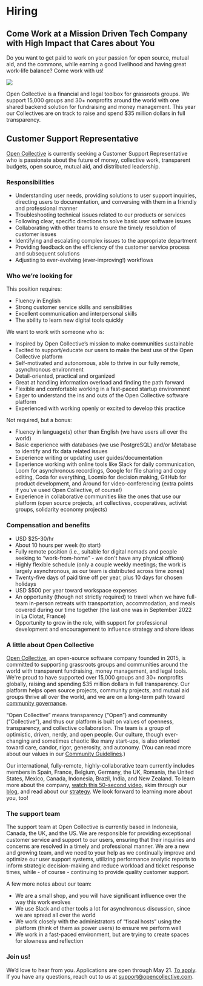 # Hiring

## Come Work at a Mission Driven Tech Company with High Impact that Cares about You

Do you want to get paid to work on your passion for open source, mutual aid, and the commons, while earning a good livelihood and having great work-life balance? Come work with us!

![](https://blog.opencollective.com/content/images/2022/10/P1199711-ANIMATION.gif)

Open Collective is a financial and legal toolbox for grassroots groups. We support 15,000 groups and 30+ nonprofits around the world with one shared backend solution for fundraising and money management. This year our Collectives are on track to raise and spend $35 million dollars in full transparency.

<!--<strong>All position are currently filled, check back later! You can still send a spontaneous application if you wish.</strong>-->

## Customer Support Representative

[Open Collective](https://opencollective.com/) is currently seeking a Customer Support Representative who is passionate about the future of money, collective work, transparent budgets, open source, mutual aid, and distributed leadership.

### Responsibilities

- Understanding user needs, providing solutions to user support inquiries, directing users to documentation, and conversing with them in a friendly and professional manner
- Troubleshooting technical issues related to our products or services
- Following clear, specific directions to solve basic user software issues
- Collaborating with other teams to ensure the timely resolution of customer issues
- Identifying and escalating complex issues to the appropriate department
- Providing feedback on the efficiency of the customer service process and subsequent solutions
- Adjusting to ever-evolving (ever-improving!) workflows

### Who we’re looking for

This position requires:

- Fluency in English
- Strong customer service skills and sensibilities
- Excellent communication and interpersonal skills
- The ability to learn new digital tools quickly

We want to work with someone who is:

- Inspired by Open Collective’s mission to make communities sustainable
- Excited to support/educate our users to make the best use of the Open Collective platform
- Self-motivated and autonomous, able to thrive in our fully remote, asynchronous environment
- Detail-oriented, practical and organized
- Great at handling information overload and finding the path forward
- Flexible and comfortable working in a fast-paced startup environment
- Eager to understand the ins and outs of the Open Collective software platform
- Experienced with working openly or excited to develop this practice

Not required, but a bonus:

- Fluency in language(s) other than English (we have users all over the world)
- Basic experience with databases (we use PostgreSQL) and/or Metabase to identify and fix data related issues
- Experience writing or updating user guides/documentation
- Experience working with online tools like Slack for daily communication, Loom for asynchronous recordings, Google for file sharing and copy editing, Coda for everything, Loomio for decision making, GitHub for product development, and Around for video-conferencing (extra points if you’ve used Open Collective, of course!)
- Experience in collaborative communities like the ones that use our platform (open source projects, art collectives, cooperatives, activist groups, solidarity economy projects)

### Compensation and benefits

- USD $25-30/hr
- About 10 hours per week (to start)
- Fully remote position (i.e., suitable for digital nomads and people seeking to “work-from-home” - we don't have any physical offices)
- Highly flexible schedule (only a couple weekly meetings; the work is largely asynchronous, as our team is distributed across time zones)
- Twenty-five days of paid time off per year, plus 10 days for chosen holidays
- USD $500 per year toward workspace expenses
- An opportunity (though not strictly required) to travel when we have full-team in-person retreats with transportation, accommodation, and meals covered during our time together (the last one was in September 2022 in La Ciotat, France)
- Opportunity to grow in the role, with support for professional development and encouragement to influence strategy and share ideas

### A little about Open Collective

[Open Collective](https://opencollective.com/), an open-source software company founded in 2015, is committed to supporting grassroots groups and communities around the world with transparent fundraising, money management, and legal tools. We're proud to have supported over 15,000 groups and 30+ nonprofits globally, raising and spending $35 million dollars in full transparency. Our platform helps open source projects, community projects, and mutual aid groups thrive all over the world, and we are on a long-term path toward [community governance](http://opencollective.com/e2c).

“Open Collective” means transparency (“Open”) and community (“Collective”), and thus our platform is built on values of openness, transparency, and collective collaboration. The team is a group of optimistic, driven, nerdy, and open people. Our culture, though ever-changing and sometimes chaotic like many start-ups, is also oriented toward care, candor, rigor, generosity, and autonomy. (You can read more about our values in our [Community Guidelines](https://docs.opencollective.com/help/about/the-open-collective-way/community-guidelines).)

Our international, fully-remote, highly-collaborative team currently includes members in Spain, France, Belgium, Germany, the UK, Romania, the United States, Mexico, Canada, Indonesia, Brazil, India, and New Zealand. To learn more about the company, [watch this 50-second video](https://www.youtube.com/watch?v=SfHeSpoSHTM), skim through our [blog](https://blog.opencollective.com), and read about our [strategy](https://blog.opencollective.com/oc-strategy-2023-2024/). We look forward to learning more about you, too!

### The support team

The support team at Open Collective is currently based in Indonesia, Canada, the UK, and the US. We are responsible for providing exceptional customer service and support to our users, ensuring that their inquiries and concerns are resolved in a timely and professional manner. We are a new and growing team, and we need to your help as we continually improve and optimize our user support systems, utilizing performance analytic reports to inform strategic decision-making and reduce workload and ticket response times, while - of course - continuing to provide quality customer support.

A few more notes about our team:

- We are a small shop, and you will have significant influence over the way this work evolves
- We use Slack and other tools a lot for asynchronous discussion, since we are spread all over the world
- We work closely with the administrators of “fiscal hosts” using the platform (think of them as power users) to ensure we perform well
- We work in a fast-paced environment, but are trying to create spaces for slowness and reflection

### Join us!

We’d love to hear from you. Applications are open through May 21. [To apply](https://coda.io/form/Application-Open-Collective-Customer-Support-Representative_dJ3tGEm2kIw). If you have any questions, reach out to us at [support@opencollective.com](mailto:support@opencollective.com).

<!--## [Open Collective Foundation](https://opencollective.foundation/): Finance Admin

$60k/year for 40 hrs/wk (or 30 hrs/wk pro rata). Must live in the US. Applications open until March 24th.

[Open Collective Foundation (OCF)](http://opencollective.foundation/) is a nonprofit fiscal sponsor with an open source tech platform, that is enabling 500+ groups to access 501(c)(3) status and fundraise in full transparency. [Our Collectives](https://opencollective.com/foundation#category-CONTRIBUTIONS) include mutual aid groups, public interest open source tech, social justice movements, humanitarian aid, climate action, and many kinds of communities with missions focused on education, civic engagement, and positive social impact. [Solidarity is our guiding principle](https://blog.opencollective.com/solidarity-as-our-guiding-principle/). Our Collectives raised over $30m in 2022, representing 100x growth since 2019. We are scaling our team to meet increasing demand.

### What Makes Us Different

OCF is a tech-first nonprofit. We are one node in a growing international network of 30+ fiscal sponsor organizations who use [Open Collective](https://opencollective.com/), an open source software platform for transparent fundraising and money management, to create efficiencies with money and amplify impact in communities. Globally, the network supports 15,000+ Collectives. Our tech platform and mission are all about transparency, collective collaboration, and practicality—we apply the same principles to how we run OCF as an organization.

### Learn more

- [Website](https://opencollective.foundation/)
- [2022 year in review](https://blog.opencollective.com/ocf-2022/)
- [2-minute explainer video](https://youtu.be/269SyUQmL_U)
- [Values & Mission](https://docs.opencollective.foundation/about/mission-and-values)
- [Blog](https://blog.opencollective.com/tag/ocf/)
- [Team](https://docs.opencollective.foundation/about/team)
- [Documentation](https://docs.opencollective.foundation/)

### Tasks & required skills/experience

Accounts payable & receivable processing in a 501(c)(3) nonprofit
A key part of our service is receiving money and paying out expenses for our Collectives. We need someone with nonprofit financial admin/bookkeeping skills.

### Responding to user support inquiries

Answering questions, pointing people to documentation, customer service skills. Our financial admin processes are 'front of house' services that often directly involve our Collective members.

### Who we're looking for

An operations and community-oriented person who is:

- Excited to be a driving force behind our operational functions and to support our Collectives to make the best use of our services
- Self-motivated and autonomous, to thrive in our fully remote, high-trust, low-hierarchy environment
- Comfortable with and excited about technology, able to learn new digital tools quickly, and eager to understand the ins and outs of the Open Collective software platform
- Based in the United States

#### Additional desired experience

(We don’t expect you to have all of these! Any of them would be a bonus).

- Fiscal sponsorship
- Fast-growth organizations and start-ups
- Tech tools like Slack, Loom, Google Workspace, Trello, Loomio, GitHub (extra points if you’ve used Open Collective, of course!)
- Experience in collectives, cooperatives, activism, radical movements, solidarity economy

### Compensation & role details

- This is a fully remote position (we don't have any physical offices and our team is distributed across time zones)
- Highly flexible schedule (we have a few weekly meetings and the rest us up to you)
- - Open to applicants anywhere in the United States (sorry, we can't consider international candidates)
- The pay will be $60k plus benefits (including health insurance)
- We are seeking someone to commit 30-40 hours per week (pro rata pay for less than 40 hours)

### To apply

[Fill out this form!](https://docs.google.com/forms/d/e/1FAIpQLSfbI-cg19Wv9eN9WiZ37de-mKCNDFoasRQEDXlhVtE8CI_Mcg/viewform)

If you have questions, reach out to [contact@opencollective.foundation](mailto:contact@opencollective.foundation)-->

<!-- ## [Open Source Collective](https://www.oscollective.org/): Operations Coordinator

$60 ~ $80k yearly salary for 40 hrs/wk. Salary range contingent on experience.
Must live within 4 hrs of EST time zone. Applications open until February 17th.

[Open Source Collective](https://oscollective.org/) (OSC) is a non-profit fiscal sponsor for [over 3,000 open source projects](https://opencollective.com/opensource). Our mission is to create a sustainable and healthy open source ecosystem through our services which allow our collectives access 501(c)(6) status and the tools and support to fundraise and disburse those funds in full transparency. Our Collectives are on track to raise $20m in 2023. We are scaling quickly, and growing our team to meet increasing demand.

### What Makes Us Different

OSC is a tech-first nonprofit. We are one node in a growing international network of 30+ fiscal sponsor organizations who use [Open Collective](https://opencollective.com/), an open source software platform for transparent fundraising and money management, to create efficiencies with money and amplify impact in communities. Globally, the network supports 15,000 groups to raise and spend $35M a year. Our tech platform and mission are all about transparency, collective collaboration, and practicality—and we apply the same principles to how we run OSC as an organization.

### Learn more

- OSC's [Website](https://www.oscollective.org/), [mission & values](https://docs.oscollective.org/mission-values-and-strategy), and [strategy](https://blog.opencollective.com/open-source-collectives-strategy-2022-2025/)
- [What is Open Source Collective (video)](https://www.youtube.com/watch?v=ubfYuAMm3_c)
- [What is Open Collective (video)](https://www.youtube.com/@OpenCollective)
- [Our documentation](https://docs.oscollective.org/)

### Who we're looking for

An operations and community oriented person who is:

- Excited to support our Collectives to make the best use of our services
- Self-motivated and autonomous, able to thrive in our fully remote, high-trust, low-hierarchy environment
- Technology driven, able to learn new digital tools quickly, and eager to understand the ins and outs of the Open Collective software platform
- Experienced with working openly or excited to develop this practice

### Must-have skills

- Financial administration skills (accounts receivable and payable—you will process incoming contributions and outgoing expenses, so you need a basic understanding of budgets and finance processes)
- Helpdesk support and customer service - you'll support Collectives through the application process and answer day-to-day questions. Experience writing or updating user guides is ideal.
- Detail oriented, practical and organized, great at handling information overload and finding the path forward
- Flexible and comfortable working in a fast-paced, quickly-scaling startup environment

### Additional desired experience

(We don’t expect you to have all of these! Any of them would be a bonus)

- 501(c)(3) or (c)(6) nonprofit and/or fiscal sponsorship
- Fast-growth organizations and start-ups
- Tech tools like Slack, Loom, Airtable, Google Workspace, Asana, Loomio & GitHub (extra points if you’ve used Open Collective, of course!)

### Compensation & role details

- This is a fully remote position (we don't have any physical offices and our team is distributed across time zones)
- Flexible schedule (we have a few weekly meetings and the rest us up to you)
- Open to applicants anywhere within 4 hours of the EST time zone.
- The pay range will be $60k ~ $80k plus benefits. Pay scale is contingent on experience.
- This is a full-time position and we are seeking someone to commit 40 hours per week
- 25 days off for vacation + 10 days off for chosen holidays
- $1K per year for improving your workspace, buying tools, and other office expenses that help you perform better.
- An opportunity to travel when we have retreats (Weeks of face-to-face work every ~8 months) with transportation, allocation, and meals covered during our time together. The last one was in September 2022 in Marseille, France.

### Apply for the Open Source Collective Operations Coordinator Position

Please fill out [this form](https://docs.google.com/forms/d/e/1FAIpQLSfRC2ZivuNQdklHlsABKhdXf42EweeNk9jJUXy02mjbftyWzA/viewform) to apply.

If you have questions, reach out to [hello@oscollective.org](mailto:hello@oscollective.org)-->

<!--
Right now, [Open Collective](https://opencollective.com) is hiring for a Senior UX Designer.

## Senior UX Designer

Pay $48K-$60K/year, open to applicants worldwide, role with Open Collective Inc.

We are looking for a Senior UX designer who is passionate about: the future of money, collective work, transparent budgets, open source, mutual aid, and distributed leadership. If this describes you, and you are happy with remote and asynchronous work (except for mandatory stand-up calls at 9am ET / 3pm CET weekdays), read more.

### About

**The design team at [Open Collective](https://opencollective.com)** is currently based in Mexico, India, Brazil, and the United States. It is responsible for planning, designing, and delivering the features that will make this goal possible in a way that embraces the contributions of multiple designers and creatives worldwide. So far, we have not had a UX-focused designer and we are thrilled to add this skillset to the team.

### As a senior UX designer, you will:

- Build on and incrementally improve our current user-experience approach across the platform and within our design practice.
- Lead the process of user-experience support and development for features, components, and interface design complex solutions.
- Build tailored artifacts such as presentations, visual maps, service maps, sophisticated journey maps, service blueprints, etc. to drive design ideas forward.
- Keep a record of the creative development process, using different formats to help the team keep track of a project.
- Work with peers across Insights, Research, Engineering, and Product to turn workflow brainstorms and business needs into user journey diagrams and service blueprints.
- Build on top of existing insights, technical constraints, business needs, and specific platform demands to produce well-informed design solutions.
- Lead the user research process for complex projects, identifying and codifying user needs, pains, and opportunities that will help us deliver better services..
- Establish and maintain user research tools and practices: discovery calls, prototype testing, surveying, interpreting production data, and building context for other team members to do their best work.
- Work on different projects at a time, producing multiple concepts and workflows.

### What is expected from you

- You know how to work with different teams, and you can comfortably reach out to people, make proposals, lead workshops, and explain concepts.
- You are proficient in reviewing and producing interface design and graphic design; while this won't be the majority of your work, you are capable of performing senior QA on any design project related to the platform.
- You understand when deeper exploration is needed before moving forward and when it is better to change paths and try a different approach.
- You possess a strong understanding of usability and user experience principles.
- You love thinking big, and at the same time, you know when to apply pixel-perfect attention to detail.
- You are comfortable building on top of already existing ideas and letting others build on your ideas.
- You are autonomous by taking full ownership of your work. You’ll be responsible for every detail, every step of the way, from drafting and sketching to high-fidelity design solutions.

### Pay

Open Collective exists to sustain contributors to the commons, including our team. Our budgets and salaries are transparent and based on where you live. We estimate that this role will require $48K - $60K for you to show up joyfully to work (We will propose you something based on your skills and situation). Our aim is that you can earn a good livelihood, have a great work-life balance, and join a team that truly practices what it preaches - no bullshit.

### Perks

Additional to the monetary compensation, we offer a couple of extra perks:

- $1K per year for improving your workspace, buying tools, and other office expenses that help you perform better.
- An opportunity to travel when we have retreats (Weeks of face-to-face work every ~8 months) with transportation, allocation, and meals covered during our time together. The last one was in September 2022 in Marseille, France.

### Values

We are a group of optimistic, driven, nerdy, and open people. Open Collective stands for Transparency (“open”) and Group Work (“collective”).

**OPEN**: Our product is built to help groups with financial transparency, and all of our internal team salaries, organizational files, code, and designs are open, too. See our [issue repo](https://github.com/opencollective/opencollective/issues) and [design budget transactions](https://opencollective.com/design/transactions).

**COLLECTIVE**: The happiest people here tend to be rigorous, generous people who love group feedback on slack and want to lead a project and take responsibility for it at a high level. We were founded in 2015 and are on a path to [co-governance of the platform with the community](http://opencollective.com/e2c).

### Tools

Our main tools are Google Docs for file sharing and copyediting, Figma for design, GitHub for product development, Slack for daily communication, Loom for asynchronous recordings, Loomio for decision making, CoBudget for money decisions, and Around for video-conferencing. It is OK if you don’t know how to use some of these - you can learn on the job.

### Apply for the Senior UX Designer Role

Please fill out [this form](https://x7rwr9qad3h.typeform.com/to/lySp1Tfn) to apply.
-->

<!--
**We're hiring Senior Software Engineers.**

## A little about us

On Open Collective, groups like open source projects, neighbourhood associations, mutual aid groups, and more, can collect and spend money transparently, invite collaboration, and help their communities thrive.

Watch this video about what we do and why we are passionate about it:

<iframe src="https://www.youtube.com/embed/bbtQcW4E_RU?start=39" title="YouTube video player" frameborder="0" allow="accelerometer; autoplay; clipboard-write; encrypted-media; gyroscope; picture-in-picture" allowfullscreen width="854" height="480" frameborder="0"></iframe>

Like the movements that we support, we value openness and transparency. We strive to create inclusive, respectful and sustainable communities and we're 100% open source.

If you want to know more about us, join our open [Slack](https://slack.opencollective.com), read [our blog](https://blog.opencollective.com), and check out the [Open Collective Way](https://docs.opencollective.com/help/about/the-open-collective-way) to understand our values and how we work.

We are a fully remote team that loves distributed collaboration around the world: Spain, France, Belgium, Germany, Romania, UK, US, Canada, Mexico, Brazil, India, New Zealand. This start-up culture is truly different – one of care, listening, rigor, and autonomy within collaboration. If you are used to cut-throat dynamics and overwork, you will be happy to find another way is possible.

We are building and maintaining money management software for the commons.

<h2 id='software-engineer'>Senior Software Engineer Role</h2>

We are looking for a senior "full-stack" software engineer who’s excited about open source, making communities sustainable, and transparent finances.

- Financial transparency is our thing! Pay is as follows, with [location-based cost of living adjustments](https://www.numbeo.com/cost-of-living/):
  - very high (e.g. NY, SF) $112-$144k
  - high(e.g. London, Paris) $98-$126k (€93-€119k)
  - medium (e.g. Vancouver, Berlin, Madrid) $84-$108k (€79-€103k)
  - low (e.g. Kyiv, Lagos, Buenos Aires) $70-$90k (€66-€86k)
- Fully remote team, but we'd like you to be based within 6 hours of CET for timezone overlap, e.g. Europe, Africa, central Asia, or North and South America.
- Full time role, with a very flexible schedule.
- Opportunity to grow in the role, with support for professional development and encouragement to influence strategy and share ideas.
- Great culture of work/life balance and generous paid time off.

### We think you’d be great at this if you are:

- Comfortable in a remote environment that is at the same time highly collaborative _and_ autonomous (you can run a feature end to end on your own, while communicating about it!)

- Experienced as a full stack engineer using JavaScript (<em>"senior"</em>)

- Familiar with our technology stack:

  - GraphQL API powered by Node, PostgreSQL and Sequelize
  - Web app powered by Next.js, React and Apollo

- Excited about our mission and share our philosophy.

- Bonus points if you have experience in collaborative communities like the ones that use our platform!

## Interested?

Please [email us](mailto:info@opencollective.com) with "Senior Software Engineer" as subject.

Your message should be convincing enough for us to consider you and move to the next stage. Ideally, we want you to cover the following:

- About you. What's your story? Where you are coming from? What's you current status?
- About us. How did you hear about Open Collective? What do you find interesting in Open Collective?
- Experience. What is your greatest achievment in software engineering? Can you tell us about a past project you're proud of (it doesn’t have to be an engineering one or even a technical one.)? What do you think you can bring to Open Collective?

As part of our screening process, we'll also ask you to make a small contribution to [our codebase](https://github.com/opencollective). Have a look, do one now or be ready for it!
-->
